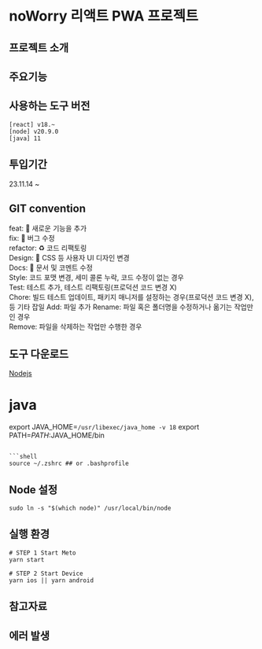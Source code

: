 # noWorry 리액트 PWA 프로젝트

## 프로젝트 소개

## 주요기능

## 사용하는 도구 버전

`[react] v18.~`  
`[node] v20.9.0`  
`[java] 11`

## 투입기간

23.11.14 ~

## GIT convention

feat: 🐲 새로운 기능을 추가  
fix: 🐒 버그 수정  
refactor: ♻️ 코드 리팩토링  
Design: 💄 CSS 등 사용자 UI 디자인 변경  
Docs: 📜 문서 및 코멘트 수정  
Style: 코드 포맷 변경, 세미 콜론 누락, 코드 수정이 없는 경우  
Test: 테스트 추가, 테스트 리팩토링(프로덕션 코드 변경 X)  
Chore: 빌드 테스트 업데이트, 패키지 매니저를 설정하는 경우(프로덕션 코드 변경 X), 등 기타 잡일
Add: 파일 추가
Rename: 파일 혹은 폴더명을 수정하거나 옮기는 작업만인 경우  
Remove: 파일을 삭제하는 작업만 수행한 경우

## 도구 다운로드

[Nodejs](https://nodejs.org/en/)

# java

export JAVA_HOME=`/usr/libexec/java_home -v 18`
export PATH=$PATH:$JAVA_HOME/bin

````

```shell
source ~/.zshrc ## or .bashprofile
````

## Node 설정

```shell
sudo ln -s "$(which node)" /usr/local/bin/node
```

## 실행 환경

```shell
# STEP 1 Start Meto
yarn start

# STEP 2 Start Device
yarn ios || yarn android
```

## 참고자료

## 에러 발생
